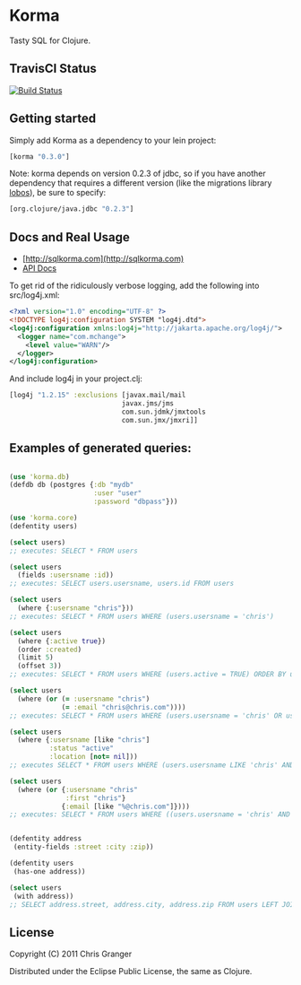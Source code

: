 # Korma

Tasty SQL for Clojure.

## TravisCI Status

[![Build Status](https://travis-ci.org/korma/Korma.png)](https://travis-ci.org/korma/Korma)

## Getting started

Simply add Korma as a dependency to your lein project:

```clojure
[korma "0.3.0"]
```

Note: korma depends on version 0.2.3 of jdbc, so if you have another dependency that requires a different version (like the migrations library [lobos](https://github.com/budu/lobos)), be sure to specify:

```clojure
[org.clojure/java.jdbc "0.2.3"]
```

## Docs and Real Usage

*   [http://sqlkorma.com](http://sqlkorma.com)
*   [API Docs](http://korma.github.com/Korma/)

To get rid of the ridiculously verbose logging, add the following into src/log4j.xml:

```xml
<?xml version="1.0" encoding="UTF-8" ?>
<!DOCTYPE log4j:configuration SYSTEM "log4j.dtd">
<log4j:configuration xmlns:log4j="http://jakarta.apache.org/log4j/">
  <logger name="com.mchange">
    <level value="WARN"/>
  </logger>
</log4j:configuration>
```

And include log4j in your project.clj:

```clojure
[log4j "1.2.15" :exclusions [javax.mail/mail
                            javax.jms/jms
                            com.sun.jdmk/jmxtools
                            com.sun.jmx/jmxri]]
```

## Examples of generated queries:

```clojure

(use 'korma.db)
(defdb db (postgres {:db "mydb"
                     :user "user"
                     :password "dbpass"}))

(use 'korma.core)
(defentity users)

(select users)
;; executes: SELECT * FROM users

(select users
  (fields :usersname :id))
;; executes: SELECT users.usersname, users.id FROM users

(select users
  (where {:usersname "chris"}))
;; executes: SELECT * FROM users WHERE (users.usersname = 'chris')

(select users 
  (where {:active true})
  (order :created)
  (limit 5)
  (offset 3))
;; executes: SELECT * FROM users WHERE (users.active = TRUE) ORDER BY users.created DESC LIMIT 5 OFFSET 3

(select users
  (where (or (= :usersname "chris")
             (= :email "chris@chris.com"))))
;; executes: SELECT * FROM users WHERE (users.usersname = 'chris' OR users.email = 'chris@chris.com')

(select users
  (where {:usersname [like "chris"]
          :status "active"
          :location [not= nil]))
;; executes SELECT * FROM users WHERE (users.usersname LIKE 'chris' AND users.status = 'active' AND users.location IS NOT NULL)

(select users
  (where (or {:usersname "chris"
              :first "chris"}
             {:email [like "%@chris.com"]})))
;; executes: SELECT * FROM users WHERE ((users.usersname = 'chris' AND users.first = 'chris') OR users.email LIKE '%@chris.com)'


(defentity address
 (entity-fields :street :city :zip))

(defentity users
 (has-one address))

(select users
 (with address))
;; SELECT address.street, address.city, address.zip FROM users LEFT JOIN address ON users.id = address.users_id

```

## License

Copyright (C) 2011 Chris Granger

Distributed under the Eclipse Public License, the same as Clojure.
